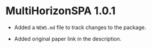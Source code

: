 # MultiHorizonSPA 1.0.1

* Added a `NEWS.md` file to track changes to the package.

* Added original paper link in the description.